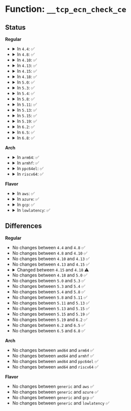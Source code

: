 # Function: <code>__tcp_ecn_check_ce</code>

## Status
<b>Regular</b>
<ul>
<li>
<details>
<summary>In <code>4.4</code>: ✅</summary>

```c
void __tcp_ecn_check_ce(struct tcp_sock *tp, const struct sk_buff *skb);
```

**Collision:** Unique Static

**Inline:** No

**Transformation:** False

**Instances:**

```
In net/ipv4/tcp_input.c (ffffffff8176a6b0)
Location: net/ipv4/tcp_input.c:227
Inline: False
Direct callers:
  - net/ipv4/tcp_input.c:tcp_event_data_recv
  - net/ipv4/tcp_input.c:tcp_data_queue
```
**Symbols:**

```
ffffffff8176a6b0-ffffffff8176a7d6: __tcp_ecn_check_ce (STB_LOCAL)
```
</details>
</li>
<li>
<details>
<summary>In <code>4.8</code>: ✅</summary>

```c
void __tcp_ecn_check_ce(struct tcp_sock *tp, const struct sk_buff *skb);
```

**Collision:** Unique Static

**Inline:** No

**Transformation:** False

**Instances:**

```
In net/ipv4/tcp_input.c (ffffffff817d7130)
Location: net/ipv4/tcp_input.c:229
Inline: False
Direct callers:
  - net/ipv4/tcp_input.c:tcp_data_queue
  - net/ipv4/tcp_input.c:tcp_event_data_recv
```
**Symbols:**

```
ffffffff817d7130-ffffffff817d7256: __tcp_ecn_check_ce (STB_LOCAL)
```
</details>
</li>
<li>
<details>
<summary>In <code>4.10</code>: ✅</summary>

```c
void __tcp_ecn_check_ce(struct tcp_sock *tp, const struct sk_buff *skb);
```

**Collision:** Unique Static

**Inline:** No

**Transformation:** False

**Instances:**

```
In net/ipv4/tcp_input.c (ffffffff81807240)
Location: net/ipv4/tcp_input.c:250
Inline: False
Direct callers:
  - net/ipv4/tcp_input.c:tcp_data_queue
  - net/ipv4/tcp_input.c:tcp_event_data_recv
```
**Symbols:**

```
ffffffff81807240-ffffffff81807366: __tcp_ecn_check_ce (STB_LOCAL)
```
</details>
</li>
<li>
<details>
<summary>In <code>4.13</code>: ✅</summary>

```c
void __tcp_ecn_check_ce(struct tcp_sock *tp, const struct sk_buff *skb);
```

**Collision:** Unique Static

**Inline:** No

**Transformation:** False

**Instances:**

```
In net/ipv4/tcp_input.c (ffffffff81827890)
Location: net/ipv4/tcp_input.c:249
Inline: False
Direct callers:
  - net/ipv4/tcp_input.c:tcp_data_queue
  - net/ipv4/tcp_input.c:tcp_event_data_recv
```
**Symbols:**

```
ffffffff81827890-ffffffff818279b1: __tcp_ecn_check_ce (STB_LOCAL)
```
</details>
</li>
<li>
<details>
<summary>In <code>4.15</code>: ✅</summary>

```c
void __tcp_ecn_check_ce(struct tcp_sock *tp, const struct sk_buff *skb);
```

**Collision:** Unique Static

**Inline:** No

**Transformation:** False

**Instances:**

```
In net/ipv4/tcp_input.c (ffffffff818a6f40)
Location: net/ipv4/tcp_input.c:235
Inline: False
Direct callers:
  - net/ipv4/tcp_input.c:tcp_data_queue
  - net/ipv4/tcp_input.c:tcp_event_data_recv
```
**Symbols:**

```
ffffffff818a6f40-ffffffff818a7067: __tcp_ecn_check_ce (STB_LOCAL)
```
</details>
</li>
<li>
<details>
<summary>In <code>4.18</code>: ✅</summary>

```c
void __tcp_ecn_check_ce(struct sock *sk, const struct sk_buff *skb);
```

**Collision:** Unique Static

**Inline:** No

**Transformation:** False

**Instances:**

```
In net/ipv4/tcp_input.c (ffffffff818fc200)
Location: net/ipv4/tcp_input.c:265
Inline: False
Direct callers:
  - net/ipv4/tcp_input.c:tcp_data_queue
  - net/ipv4/tcp_input.c:tcp_event_data_recv
```
**Symbols:**

```
ffffffff818fc200-ffffffff818fc314: __tcp_ecn_check_ce (STB_LOCAL)
```
</details>
</li>
<li>
<details>
<summary>In <code>5.0</code>: ✅</summary>

```c
void __tcp_ecn_check_ce(struct sock *sk, const struct sk_buff *skb);
```

**Collision:** Unique Static

**Inline:** No

**Transformation:** False

**Instances:**

```
In net/ipv4/tcp_input.c (ffffffff8192a240)
Location: net/ipv4/tcp_input.c:266
Inline: False
Direct callers:
  - net/ipv4/tcp_input.c:tcp_data_queue
  - net/ipv4/tcp_input.c:tcp_event_data_recv
```
**Symbols:**

```
ffffffff8192a240-ffffffff8192a354: __tcp_ecn_check_ce (STB_LOCAL)
```
</details>
</li>
<li>
<details>
<summary>In <code>5.3</code>: ✅</summary>

```c
void __tcp_ecn_check_ce(struct sock *sk, const struct sk_buff *skb);
```

**Collision:** Unique Static

**Inline:** No

**Transformation:** False

**Instances:**

```
In net/ipv4/tcp_input.c (ffffffff8198d480)
Location: net/ipv4/tcp_input.c:272
Inline: False
Direct callers:
  - net/ipv4/tcp_input.c:tcp_data_queue_ofo
  - net/ipv4/tcp_input.c:tcp_event_data_recv
```
**Symbols:**

```
ffffffff8198d480-ffffffff8198d595: __tcp_ecn_check_ce (STB_LOCAL)
```
</details>
</li>
<li>
<details>
<summary>In <code>5.4</code>: ✅</summary>

```c
void __tcp_ecn_check_ce(struct sock *sk, const struct sk_buff *skb);
```

**Collision:** Unique Static

**Inline:** No

**Transformation:** False

**Instances:**

```
In net/ipv4/tcp_input.c (ffffffff819c3de0)
Location: net/ipv4/tcp_input.c:272
Inline: False
Direct callers:
  - net/ipv4/tcp_input.c:tcp_data_queue_ofo
  - net/ipv4/tcp_input.c:tcp_event_data_recv
```
**Symbols:**

```
ffffffff819c3de0-ffffffff819c3ef5: __tcp_ecn_check_ce (STB_LOCAL)
```
</details>
</li>
<li>
<details>
<summary>In <code>5.8</code>: ✅</summary>

```c
void __tcp_ecn_check_ce(struct sock *sk, const struct sk_buff *skb);
```

**Collision:** Unique Static

**Inline:** No

**Transformation:** False

**Instances:**

```
In net/ipv4/tcp_input.c (ffffffff81ab2a90)
Location: net/ipv4/tcp_input.c:274
Inline: False
Direct callers:
  - net/ipv4/tcp_input.c:tcp_data_queue_ofo
  - net/ipv4/tcp_input.c:tcp_event_data_recv
```
**Symbols:**

```
ffffffff81ab2a90-ffffffff81ab2bb4: __tcp_ecn_check_ce (STB_LOCAL)
```
</details>
</li>
<li>
<details>
<summary>In <code>5.11</code>: ✅</summary>

```c
void __tcp_ecn_check_ce(struct sock *sk, const struct sk_buff *skb);
```

**Collision:** Unique Static

**Inline:** No

**Transformation:** False

**Instances:**

```
In net/ipv4/tcp_input.c (ffffffff81abd850)
Location: net/ipv4/tcp_input.c:337
Inline: False
Direct callers:
  - net/ipv4/tcp_input.c:tcp_data_queue_ofo
  - net/ipv4/tcp_input.c:tcp_event_data_recv
```
**Symbols:**

```
ffffffff81abd850-ffffffff81abd974: __tcp_ecn_check_ce (STB_LOCAL)
```
</details>
</li>
<li>
<details>
<summary>In <code>5.13</code>: ✅</summary>

```c
void __tcp_ecn_check_ce(struct sock *sk, const struct sk_buff *skb);
```

**Collision:** Unique Static

**Inline:** No

**Transformation:** False

**Instances:**

```
In net/ipv4/tcp_input.c (ffffffff81aa8700)
Location: net/ipv4/tcp_input.c:337
Inline: False
Direct callers:
  - net/ipv4/tcp_input.c:tcp_data_queue_ofo
  - net/ipv4/tcp_input.c:tcp_event_data_recv
```
**Symbols:**

```
ffffffff81aa8700-ffffffff81aa8830: __tcp_ecn_check_ce (STB_LOCAL)
```
</details>
</li>
<li>
<details>
<summary>In <code>5.15</code>: ✅</summary>

```c
void __tcp_ecn_check_ce(struct sock *sk, const struct sk_buff *skb);
```

**Collision:** Unique Static

**Inline:** No

**Transformation:** False

**Instances:**

```
In net/ipv4/tcp_input.c (ffffffff81b64960)
Location: net/ipv4/tcp_input.c:338
Inline: False
Direct callers:
  - net/ipv4/tcp_input.c:tcp_data_queue_ofo
  - net/ipv4/tcp_input.c:tcp_event_data_recv
```
**Symbols:**

```
ffffffff81b64960-ffffffff81b64a90: __tcp_ecn_check_ce (STB_LOCAL)
```
</details>
</li>
<li>
<details>
<summary>In <code>5.19</code>: ✅</summary>

```c
void __tcp_ecn_check_ce(struct sock *sk, const struct sk_buff *skb);
```

**Collision:** Unique Static

**Inline:** No

**Transformation:** False

**Instances:**

```
In net/ipv4/tcp_input.c (ffffffff81cf3760)
Location: net/ipv4/tcp_input.c:338
Inline: False
Direct callers:
  - net/ipv4/tcp_input.c:tcp_data_queue_ofo
  - net/ipv4/tcp_input.c:tcp_event_data_recv
```
**Symbols:**

```
ffffffff81cf3760-ffffffff81cf38ba: __tcp_ecn_check_ce (STB_LOCAL)
```
</details>
</li>
<li>
<details>
<summary>In <code>6.2</code>: ✅</summary>

```c
void __tcp_ecn_check_ce(struct sock *sk, const struct sk_buff *skb);
```

**Collision:** Unique Static

**Inline:** No

**Transformation:** False

**Instances:**

```
In net/ipv4/tcp_input.c (ffffffff81eb7c80)
Location: net/ipv4/tcp_input.c:338
Inline: False
Direct callers:
  - net/ipv4/tcp_input.c:tcp_data_queue_ofo
  - net/ipv4/tcp_input.c:tcp_event_data_recv
```
**Symbols:**

```
ffffffff81eb7c80-ffffffff81eb7dda: __tcp_ecn_check_ce (STB_LOCAL)
```
</details>
</li>
<li>
<details>
<summary>In <code>6.5</code>: ✅</summary>

```c
void __tcp_ecn_check_ce(struct sock *sk, const struct sk_buff *skb);
```

**Collision:** Unique Static

**Inline:** No

**Transformation:** False

**Instances:**

```
In net/ipv4/tcp_input.c (ffffffff81f160e0)
Location: net/ipv4/tcp_input.c:337
Inline: False
Direct callers:
  - net/ipv4/tcp_input.c:tcp_data_queue_ofo
  - net/ipv4/tcp_input.c:tcp_event_data_recv
```
**Symbols:**

```
ffffffff81f160e0-ffffffff81f16241: __tcp_ecn_check_ce (STB_LOCAL)
```
</details>
</li>
<li>
<details>
<summary>In <code>6.8</code>: ✅</summary>

```c
void __tcp_ecn_check_ce(struct sock *sk, const struct sk_buff *skb);
```

**Collision:** Unique Static

**Inline:** No

**Transformation:** False

**Instances:**

```
In net/ipv4/tcp_input.c (ffffffff81fda730)
Location: net/ipv4/tcp_input.c:353
Inline: False
Direct callers:
  - net/ipv4/tcp_input.c:tcp_data_queue_ofo
  - net/ipv4/tcp_input.c:tcp_event_data_recv
```
**Symbols:**

```
ffffffff81fda730-ffffffff81fda887: __tcp_ecn_check_ce (STB_LOCAL)
```
</details>
</li>
</ul>
<b>Arch</b>
<ul>
<li>
<details>
<summary>In <code>arm64</code>: ✅</summary>

```c
void __tcp_ecn_check_ce(struct sock *sk, const struct sk_buff *skb);
```

**Collision:** Unique Static

**Inline:** No

**Transformation:** False

**Instances:**

```
In net/ipv4/tcp_input.c (ffff800010c76a20)
Location: net/ipv4/tcp_input.c:272
Inline: False
Direct callers:
  - net/ipv4/tcp_input.c:tcp_data_queue_ofo
  - net/ipv4/tcp_input.c:tcp_event_data_recv
```
**Symbols:**

```
ffff800010c76a20-ffff800010c76b58: __tcp_ecn_check_ce (STB_LOCAL)
```
</details>
</li>
<li>
<details>
<summary>In <code>armhf</code>: ✅</summary>

```c
void __tcp_ecn_check_ce(struct sock *sk, const struct sk_buff *skb);
```

**Collision:** Unique Static

**Inline:** No

**Transformation:** False

**Instances:**

```
In net/ipv4/tcp_input.c (c0d84f74)
Location: net/ipv4/tcp_input.c:272
Inline: False
Direct callers:
  - net/ipv4/tcp_input.c:tcp_data_queue_ofo
  - net/ipv4/tcp_input.c:tcp_event_data_recv
```
**Symbols:**

```
c0d84f74-c0d850ac: __tcp_ecn_check_ce (STB_LOCAL)
```
</details>
</li>
<li>
<details>
<summary>In <code>ppc64el</code>: ✅</summary>

```c
void __tcp_ecn_check_ce(struct sock *sk, const struct sk_buff *skb);
```

**Collision:** Unique Static

**Inline:** No

**Transformation:** False

**Instances:**

```
In net/ipv4/tcp_input.c (c000000000d7e510)
Location: net/ipv4/tcp_input.c:272
Inline: False
Direct callers:
  - net/ipv4/tcp_input.c:tcp_data_queue_ofo
  - net/ipv4/tcp_input.c:tcp_event_data_recv
```
**Symbols:**

```
c000000000d7e510-c000000000d7e6c8: __tcp_ecn_check_ce (STB_LOCAL)
```
</details>
</li>
<li>
<details>
<summary>In <code>riscv64</code>: ✅</summary>

```c
void __tcp_ecn_check_ce(struct sock *sk, const struct sk_buff *skb);
```

**Collision:** Unique Static

**Inline:** No

**Transformation:** False

**Instances:**

```
In net/ipv4/tcp_input.c (ffffffe0007d9990)
Location: net/ipv4/tcp_input.c:272
Inline: False
Direct callers:
  - net/ipv4/tcp_input.c:tcp_data_queue_ofo
  - net/ipv4/tcp_input.c:tcp_event_data_recv
```
**Symbols:**

```
ffffffe0007d9990-ffffffe0007d9a8a: __tcp_ecn_check_ce (STB_LOCAL)
```
</details>
</li>
</ul>
<b>Flavor</b>
<ul>
<li>
<details>
<summary>In <code>aws</code>: ✅</summary>

```c
void __tcp_ecn_check_ce(struct sock *sk, const struct sk_buff *skb);
```

**Collision:** Unique Static

**Inline:** No

**Transformation:** False

**Instances:**

```
In net/ipv4/tcp_input.c (ffffffff81963c50)
Location: net/ipv4/tcp_input.c:272
Inline: False
Direct callers:
  - net/ipv4/tcp_input.c:tcp_data_queue_ofo
  - net/ipv4/tcp_input.c:tcp_event_data_recv
```
**Symbols:**

```
ffffffff81963c50-ffffffff81963d65: __tcp_ecn_check_ce (STB_LOCAL)
```
</details>
</li>
<li>
<details>
<summary>In <code>azure</code>: ✅</summary>

```c
void __tcp_ecn_check_ce(struct sock *sk, const struct sk_buff *skb);
```

**Collision:** Unique Static

**Inline:** No

**Transformation:** False

**Instances:**

```
In net/ipv4/tcp_input.c (ffffffff8191d740)
Location: net/ipv4/tcp_input.c:272
Inline: False
Direct callers:
  - net/ipv4/tcp_input.c:tcp_data_queue_ofo
  - net/ipv4/tcp_input.c:tcp_event_data_recv
```
**Symbols:**

```
ffffffff8191d740-ffffffff8191d855: __tcp_ecn_check_ce (STB_LOCAL)
```
</details>
</li>
<li>
<details>
<summary>In <code>gcp</code>: ✅</summary>

```c
void __tcp_ecn_check_ce(struct sock *sk, const struct sk_buff *skb);
```

**Collision:** Unique Static

**Inline:** No

**Transformation:** False

**Instances:**

```
In net/ipv4/tcp_input.c (ffffffff819ce420)
Location: net/ipv4/tcp_input.c:272
Inline: False
Direct callers:
  - net/ipv4/tcp_input.c:tcp_data_queue_ofo
  - net/ipv4/tcp_input.c:tcp_event_data_recv
```
**Symbols:**

```
ffffffff819ce420-ffffffff819ce535: __tcp_ecn_check_ce (STB_LOCAL)
```
</details>
</li>
<li>
<details>
<summary>In <code>lowlatency</code>: ✅</summary>

```c
void __tcp_ecn_check_ce(struct sock *sk, const struct sk_buff *skb);
```

**Collision:** Unique Static

**Inline:** No

**Transformation:** False

**Instances:**

```
In net/ipv4/tcp_input.c (ffffffff819d7fb0)
Location: net/ipv4/tcp_input.c:272
Inline: False
Direct callers:
  - net/ipv4/tcp_input.c:tcp_data_queue_ofo
  - net/ipv4/tcp_input.c:tcp_event_data_recv
```
**Symbols:**

```
ffffffff819d7fb0-ffffffff819d80c5: __tcp_ecn_check_ce (STB_LOCAL)
```
</details>
</li>
</ul>

## Differences
<b>Regular</b>
<ul>
<li>
No changes between <code>4.4</code> and <code>4.8</code> ✅
</li>
<li>
No changes between <code>4.8</code> and <code>4.10</code> ✅
</li>
<li>
No changes between <code>4.10</code> and <code>4.13</code> ✅
</li>
<li>
No changes between <code>4.13</code> and <code>4.15</code> ✅
</li>
<li>
<details>
<summary>Changed between <code>4.15</code> and <code>4.18</code> ⚠️</summary>
<ul>
<li>
<b>Param added. </b>
<code>struct sock *sk</code>
</li>
<li>
<b>Param removed. </b>
<code>struct tcp_sock *tp</code>
</li>
</ul>
</details>
</li>
<li>
No changes between <code>4.18</code> and <code>5.0</code> ✅
</li>
<li>
No changes between <code>5.0</code> and <code>5.3</code> ✅
</li>
<li>
No changes between <code>5.3</code> and <code>5.4</code> ✅
</li>
<li>
No changes between <code>5.4</code> and <code>5.8</code> ✅
</li>
<li>
No changes between <code>5.8</code> and <code>5.11</code> ✅
</li>
<li>
No changes between <code>5.11</code> and <code>5.13</code> ✅
</li>
<li>
No changes between <code>5.13</code> and <code>5.15</code> ✅
</li>
<li>
No changes between <code>5.15</code> and <code>5.19</code> ✅
</li>
<li>
No changes between <code>5.19</code> and <code>6.2</code> ✅
</li>
<li>
No changes between <code>6.2</code> and <code>6.5</code> ✅
</li>
<li>
No changes between <code>6.5</code> and <code>6.8</code> ✅
</li>
</ul>
<b>Arch</b>
<ul>
<li>
No changes between <code>amd64</code> and <code>arm64</code> ✅
</li>
<li>
No changes between <code>amd64</code> and <code>armhf</code> ✅
</li>
<li>
No changes between <code>amd64</code> and <code>ppc64el</code> ✅
</li>
<li>
No changes between <code>amd64</code> and <code>riscv64</code> ✅
</li>
</ul>
<b>Flavor</b>
<ul>
<li>
No changes between <code>generic</code> and <code>aws</code> ✅
</li>
<li>
No changes between <code>generic</code> and <code>azure</code> ✅
</li>
<li>
No changes between <code>generic</code> and <code>gcp</code> ✅
</li>
<li>
No changes between <code>generic</code> and <code>lowlatency</code> ✅
</li>
</ul>
